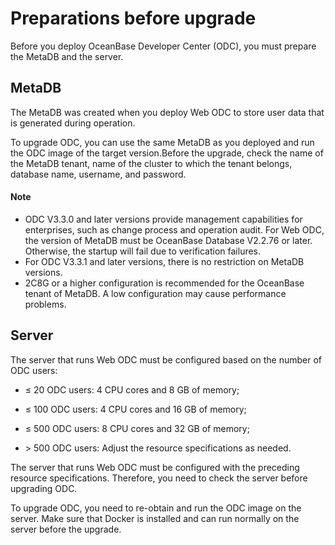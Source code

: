 Preparations before upgrade 
================================================

Before you deploy OceanBase Developer Center (ODC), you must prepare the MetaDB and the server. 

MetaDB 
---------------------------

The MetaDB was created when you deploy Web ODC to store user data that is generated during operation. 

To upgrade ODC, you can use the same MetaDB as you deployed and run the ODC image of the target version.Before the upgrade, check the name of the MetaDB tenant, name of the cluster to which the tenant belongs, database name, username, and password. 

 <main id="notice" type='explain'>
   <h4>Note</h4>
   <ul>
   <li>ODC V3.3.0 and later versions provide management capabilities for enterprises, such as change process and operation audit. For Web ODC, the version of MetaDB must be OceanBase Database V2.2.76 or later. Otherwise, the startup will fail due to verification failures.</li>
   <li>For ODC V3.3.1 and later versions, there is no restriction on MetaDB versions.</li>
   <li>2C8G or a higher configuration is recommended for the OceanBase tenant of MetaDB. A low configuration may cause performance problems.</li>
   </ul>
</main>  




Server 
---------------------------

The server that runs Web ODC must be configured based on the number of ODC users:

* ≤ 20 ODC users: 4 CPU cores and 8 GB of memory;

  

* ≤ 100 ODC users: 4 CPU cores and 16 GB of memory;

  

* ≤ 500 ODC users: 8 CPU cores and 32 GB of memory;

  

* \> 500 ODC users: Adjust the resource specifications as needed.

  




The server that runs Web ODC must be configured with the preceding resource specifications. Therefore, you need to check the server before upgrading ODC. 

To upgrade ODC, you need to re-obtain and run the ODC image on the server. Make sure that Docker is installed and can run normally on the server before the upgrade.
